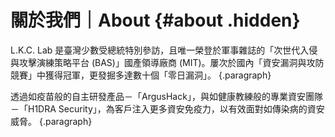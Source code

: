 # 關於我們｜About {#about .hidden}

L.K.C. Lab 是臺灣少數受總統特別參訪，且唯一榮登於軍事雜誌的「次世代入侵與攻擊演練策略平台 (BAS)」國產領導廠商 (MIT)。屢次於國內「資安漏洞與攻防競賽」中獲得冠軍，更發掘多達數十個「零日漏洞」。
{.paragraph}

透過如疫苗般的自主研發產品－「ArgusHack」，與如健康教練般的專業資安團隊－「H1DRA Security」，為客戶注入更多資安免疫力，以有效面對如傳染病的資安威脅。
{.paragraph}
